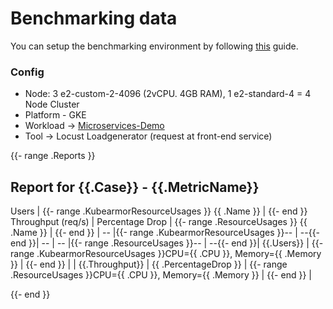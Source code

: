 # Benchmarking data
You can setup the benchmarking environment by following [this](https://github.com/kubearmor/KubeArmor/wiki/Kubearmor-Performance-Benchmarking-Guide) guide.
### Config 
- Node: 3 e2-custom-2-4096 (2vCPU. 4GB RAM), 1 e2-standard-4  = 4 Node Cluster
- Platform - GKE
- Workload -> [Microservices-Demo](https://github.com/GoogleCloudPlatform/microservices-demo)
- Tool -> Locust Loadgenerator (request at front-end service)

{{- range .Reports }}

## Report for {{.Case}} - {{.MetricName}}

Users | {{- range .KubearmorResourceUsages }} {{ .Name }}  | {{- end }} Throughput (req/s) | Percentage Drop | {{- range .ResourceUsages }} {{ .Name }}  | {{- end }} |
--  |{{- range .KubearmorResourceUsages }}--  |  --{{- end }}|  --  |  --  |{{- range .ResourceUsages }}--  |  --{{- end }}|
 {{.Users}} | {{- range .KubearmorResourceUsages }}CPU={{ .CPU }}, Memory={{ .Memory }} | {{- end }} | | {{.Throughput}} | {{ .PercentageDrop }} | {{- range .ResourceUsages }}CPU={{ .CPU }}, Memory={{ .Memory }} | {{- end }} |

{{- end }}